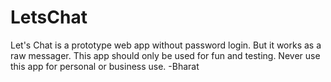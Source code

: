 # LetsChat
Let's Chat is a prototype web app without password login. But it works as a raw messager. This app should only be used for fun and testing. Never use this app for personal or business use.
-Bharat
